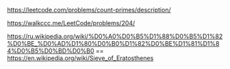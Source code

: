 https://leetcode.com/problems/count-primes/description/

https://walkccc.me/LeetCode/problems/204/

https://ru.wikipedia.org/wiki/%D0%A0%D0%B5%D1%88%D0%B5%D1%82%D0%BE_%D0%AD%D1%80%D0%B0%D1%82%D0%BE%D1%81%D1%84%D0%B5%D0%BD%D0%B0 == 
https://en.wikipedia.org/wiki/Sieve_of_Eratosthenes
